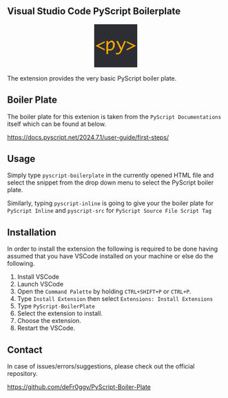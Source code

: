 ## Visual Studio Code PyScript Boilerplate

<p align="center">
<img src="./images/icon.png" height="100">
</p>

The extension provides the very basic PyScript boiler plate.

## Boiler Plate
The boiler plate for this extenion is taken from the `PyScript Documentations` itself which can be found at below. 

https://docs.pyscript.net/2024.7.1/user-guide/first-steps/

## Usage

Simply type `pyscript-boilerplate` in the currently opened HTML file and select the snippet from the drop down menu to select the PyScript boiler plate. 

Similarly, typing `pyscript-inline` is going to give your the boiler plate for `PyScript Inline` and `pyscript-src` for `PyScript Source File Script Tag`

## Installation

In order to install the extension the following is required to be done having assumed that you have VSCode installed on your machine or else do the following. 

1. Install VSCode
2. Launch VSCode
3. Open the `Command Palette` by holding `CTRL+SHIFT+P` or `CTRL+P`. 
4. Type `Install Extension` then select `Extensions: Install Extensions`
5. Type `PyScript-BoilerPlate`
6. Select the extension to install.
7. Choose the extension. 
8. Restart the VSCode. 

## Contact
In case of issues/errors/suggestions, please check out the official repository. 

https://github.com/deFr0ggy/PyScript-Boiler-Plate